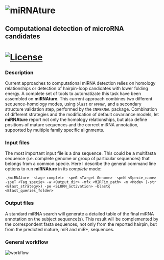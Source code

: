 ![miRNAture](https://github.com/cavelandiah/miRNAture_v1/blob/main/mirnature_logo.png "miRNAture") 
=========
## Computational detection of microRNA candidates
[![License](https://img.shields.io/github/license/cavelandiah/miRNAture_v1)](https://github.com/cavelandiah/miRNAture_v1) 
=========

### Description
Current approaches to computational miRNA detection relies on homology
relationships or detection of hairpin-loop candidates with lower folding energy.
A complete set of tools to automatizate this task have been assembled on
**miRNAture**. This current approach combines two different sequence-homology
modes, using `blast` or `HMMer`, and a secondary structure validation step,
performed by the `INFERNAL` package.  Combination of different
strategies and the modification of default covariance models, let **miRNAture**
report not only the homology relationships, but also define positions of mature
sequences and the correct miRNA annotation, supported by multiple family
specific alignments.

### Input files
The most important input file is a dna sequence. This could be a multifasta
sequence (i.e. complete genome or group of particular sequences) that belongs
from a common specie. Here I describe the general command line options to run
**miRNAture** in its _complete_ mode:

`./miRNAture -stage complete -speG <Target Genome> -speN <Specie_name> -speT <Tag_specie> -w <Output_dir> -mfx <MIRFix_path> -m <Mode> (-str <Blast_strategy>) -pe <SLURM_activation> -blastq <Blast_queries_folder>`

### Output files
A standard miRNA search will generate a detailed table of the final miRNA
annotation on the subject sequence(s). This result will be complemented by the
correspondent fasta sequences, not only from the reported hairpin, but from the
predicted mature, miR and miR\*, sequences. 


### General workflow
![workflow](https://github.com/cavelandiah/miRNAture_v1/blob/main/miRNAture2.png "miRNAture") 
